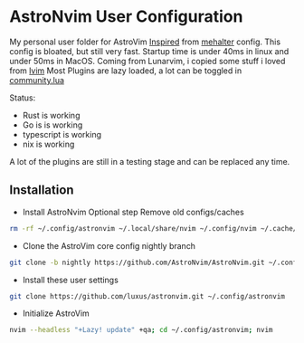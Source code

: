 # AstroNvim User Configuration

My personal user folder for AstroVim
[Inspired](https://quoteinvestigator.com/2013/03/06/artists-steal/) from [mehalter](https://github.com/mehalter) config.
This config is bloated, but still very fast.
Startup time is under 40ms in linux and under 50ms in MacOS.
Coming from Lunarvim, i copied some stuff i loved from [lvim](https://github.com/abzcoding/lvim)
Most Plugins are lazy loaded, a lot can be toggled in [community.lua](lua/user/plugins/community.lua)

Status:

- Rust is working
- Go is is working
- typescript is working
- nix is working

A lot of the plugins are still in a testing stage and can be replaced any time.

## Installation

- Install AstroNvim
  Optional step
  Remove old configs/caches

```sh
rm -rf ~/.config/astronvim ~/.local/share/nvim ~/.config/nvim ~/.cache/nvim
```

- Clone the AstroVim core config nightly branch

```sh
git clone -b nightly https://github.com/AstroNvim/AstroNvim.git ~/.config/nvim
```

- Install these user settings

```sh
git clone https://github.com/luxus/astronvim.git ~/.config/astronvim
```

- Initialize AstroVim

```sh
nvim --headless "+Lazy! update" +qa; cd ~/.config/astronvim; nvim
```
